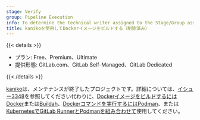 ```yaml
---
stage: Verify
group: Pipeline Execution
info: To determine the technical writer assigned to the Stage/Group associated with this page, see https://handbook.gitlab.com/handbook/product/ux/technical-writing/#assignments
title: kanikoを使用してDockerイメージをビルドする（削除済み）
---
```


{{< details >}}

- プラン: Free、Premium、Ultimate
- 提供形態: GitLab.com、GitLab Self-Managed、GitLab Dedicated

{{< /details >}}

[kaniko](https://github.com/GoogleContainerTools/kaniko)は、メンテナンスが終了したプロジェクトです。詳細については、[イシュー3348](https://github.com/GoogleContainerTools/kaniko/issues/3348)を参照してください代わりに、[DockerイメージをビルドするにはDocker](using_docker_build.md)または[Buildah](using_docker_build.md#buildah-example)、[Dockerコマンドを実行するにはPodman](https://docs.gitlab.com/runner/executors/docker/#use-podman-to-run-docker-commands)、または[KubernetesでGitLab RunnerとPodmanを組み合わせて](https://docs.gitlab.com/runner/executors/kubernetes/use_podman_with_kubernetes/)使用してください。
